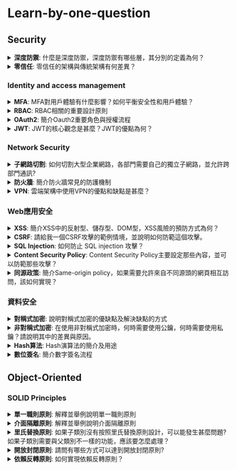 # Learn-by-one-question

<h2>Security</h2>

<details id='defenseInDepth'>
  <summary><b>深度防禦</b>: 什麼是深度防禦，深度防禦有哪些層，其分別的定義為何？</summary>
<br>
<b>Answer:</b>  

- Physical: 在真實世界保護設備之安全
- Identity & access: 確保資料存取符合認證與授權並以RBAC為標準
- Perimeter: 防禦DDOS、防火牆
- Network: 只允許必要的IP範圍提供存取、子網路切割
- Compute: 確保作業系統保持更新、沒有惡意程式碼
- Application: 確保程式沒有安全性弱點，沒有存放敏感資料
- Data: 確保資料存取受到保護
</details>

<details>
  <summary><b>零信任</b>: 零信任的架構與傳統架構有何差異？</summary>
<br>
<b>Answer:</b> 

傳統架構只把防火牆與身分認證設置於網路邊界，進入內網後即信任該使用者的身分。
而零信任架構以切割多層網路，隨時假定前一層可能已經被滲透。在不同層與不同服務之間，仍然設置防火牆、白名單、帳號安全認證、最小授權原則，並時時監控危險徵兆，於邊界網路也通常會設置MFA。
</details>

### Identity and access management

<details id='MFA'>
  <summary><b>MFA</b>: MFA對用戶體驗有什麼影響？如何平衡安全性和用戶體驗？</summary>
<br>
<b>Answer:</b>  

由於需要通過多種驗證方式才能夠通過驗證，因此使用者的體驗會較差。為了平衡安全性，可以採用簡化使用者操作的驗證方式，例如Passwordless的方式，Passwordless可採用手機裝置偕同驗證，或是指紋的方式來確認使用者的身分。或是採用Conditional access的方式，智能的判斷使用者當下的位置、動作若有較高疑慮，則需要通過更多的驗證。
</details>

<details id='RBAC'>
  <summary><b>RBAC</b>: RBAC相關的重要設計原則</summary>
<br>
<b>Answer:</b>  

- 以角色為基礎的存取原則 (Role based access control)：取代傳統以動作為基礎的權限控管架構，以抽象化的各系統角色為基礎，進行權限控管。設定該角色可執行的動作清單，再分配人員至角色。減少權限控管的複雜度並降低錯誤的可能性。
- 最小權限原則 (Least privilege)：應該給予該角色所需的最小權限，以減少過度提供權限的安全性風險。
- 分離職責原則 (Separation of duties)：減少不同角色間的權限重疊度，減少特定角色被滲透或內部成員濫用權力的風險。
- 分層權限原則：針對資源的重要性與敏感度，設定不同的權限控管層級。謹慎控管高層級權限的授權範圍，以減少高風險資源的被濫用或洩漏的風險。
</details>



<details id='OAuth2'>
  <summary><b>OAuth2</b>: 簡介Oauth2重要角色與授權流程</summary>
<br>
<b>Answer:</b>  

角色包含：客戶端、資源提供者、授權提供者
授權流程：

1. 客戶端向資源提供者請求資源
2. 資源提供者判斷客戶端無權限資料，請客戶端重新導向到授權提供者。
3. 客戶端向授權提供者完成身分認證，授權提供者發給以其私鑰簽署的Access Token
4. 客戶端拿著Access Token向資源提供者請求資源
5. 資源提供者使用公鑰判斷Access Token有效，並且效期與內容無誤。允許存取資源。
</details>


<details id='JWT'>
  <summary><b>JWT</b>: JWT的核心觀念是甚麼？JWT的優點為何？</summary>
<br>
<b>Answer:</b>  

- JWT的核心觀念將授權資訊與簽章內容以一個開放的標準共同存放，讓這個授權資訊易於交換。
- 優點：
  - 無狀態：JWT本身即包含授權資訊與簽章內容，伺服器不需要存放額外資訊，提高伺服器容錯與伸縮性
  - 安全性高：JWT包含簽章資訊，防止資料被竄改
  - 跨域使用：將JWT放入HTTP Header的Authorization之中，即可跨domain進行身分認證
  - 跨平台使用：JSON標準格式，各環境都易於產生與驗證
  - 可擴展：JWT可放置自定義屬性，提供更多授權資訊
</details>

### Network Security

<details id='sub-network'>
  <summary><b>子網路切割</b>: 如何切割大型企業網路，各部門需要自己的獨立子網路，並允許跨部門通訊?</summary>
<br>
<b>Answer:</b>  

- 分割：按照每個部門預計大小切割網域
- 連結：統計部門間連線需求，並預估流量大小，設定足夠的路由器
- 備援：當監測到停止服務時，自動切到備援的網路與路由器
- 資安
  - 在網域之間設置防火牆，並開放允許通訊的IP白名單，留存網路傳輸紀錄
  - IDS (入侵偵測系統)：監控網路流量，偵測入侵威脅
  - IPS (入侵防禦系統)：監控網路設備，偵測可疑流量與執行的可疑指令
</details>


<details id='firewall'>
  <summary><b>防火牆</b>: 簡介防火牆常見的防護機制</summary>
<br>
<b>Answer:</b>  

- 第4層防火牆
  - 允許特定IP
  - 允許特定Port
- 第7層防火牆
  - 允許特定網址
  - 允許特定header
  - Web application firewall
    - 檢查是否有XSS, SQL injectction等攻擊字串
  - 狀態機防火牆
    - 紀錄此IP前後行為，判斷是否有風險
</details>



<details id='vpn'>
  <summary><b>VPN</b>: 雲端架構中使用VPN的優點和缺點是甚麼？</summary>
<br>
<b>Answer:</b>  

優點：

- 可以在公共網路之上建立安全的加密連線。
- 建立多個不同區域的私有網路間的通訊
- 讓遠端工作者可以安全的連接私有網路
- 可提供網路應用程式額外的一層安全防護

缺點：

- 由於加解密需要計算資源，所以會減慢傳輸速度。
- 技術較複雜且需要額外連接設備，因此管理與架設成本更高
- VPN設施有被DDOS等網路攻擊的風險
</details>

### Web應用安全

<details id='xss'>
  <summary><b>XSS</b>: 簡介XSS中的反射型、儲存型、DOM型，XSS風險的預防方式為何？</summary>
<br>
<b>Answer:</b>  

- 反射型：超連結網址、cookie或表單中包含XSS字串，若後端使用這些資料動態組成前端網頁，則顯示網頁時XSS程式被執行。
- 儲存型：若DB資料包含XSS字串，由DB資料動態組成前端網頁時，網頁執行XSS程式。
- DOM型：若Ajxx回傳XSS字串。當使用此字串直接放入網站DOM時，網頁執行XSS程式。

預防XSS的方式為
- 以CSP（Content Security Policy）限制網頁執行具有風險性的內容
- 對輸出資料進行HTML encoding，避免顯示具有風險性的內容
- 檢查傳到後端的資料，避免使用、儲存具有風險性的內容
</details>

<details id='CSRF'>
  <summary><b>CSRF</b>: 請給我一個CSRF攻擊的範例情境，並說明如何防範這個攻擊。</summary>
<br>
<b>Answer:</b>  

攻擊的範例情境如下：
背景: 使用者在已經登入攻擊目標網站的情況下，瀏覽器存有此網站的cookie。
攻擊: 使用者造訪高風險網站，此網站有一個圖片或超連結將會發送帶有攻擊內容的Request給攻擊網站。
此時由於Request中帶有原本的登入時獲得的cookie，因此目標網站信任此request，因此遭受攻擊。
防範此攻擊的方式是

1. Server端檢查request header中的origin是不是同一domain，若不通過則捨棄此request
2. Server端產生網頁時，固定都會生成一個CSRF token，此token存放於session而非cookie。每次請求時，都需要攜帶此token以判斷是否來自正確的網頁。
</details>

<details id='sql-injection'>
  <summary><b>SQL Injection</b>: 如何防止 SQL injection 攻擊？</summary>
<br>
<b>Answer:</b>  

SQL injection 攻擊是指直接把不可信任的變數直接串上 SQL 字串，若此變數內含攻擊內容，則資料庫可能會被攻擊或取出未經授權的資料。避免 SQL injection 的方法有兩種：

1. 不要直接把不可信任的變數串上 SQL 字串，而是使用元件傳遞變數的方式。例如，在 Java 中可以使用 PreparedStatement 來傳遞變數：
    
    有SQL injection 風險的範例
    
    ```java
    String title = request.getParameter("title"); // 從前端傳來的變數
    String sql = "SELECT * FROM booking WHERE title = " + title;
    Statement stmt = conn.createStatement();
    stmt.executeQuery(sql);
    ```
    
    修正後的範例
    
    ```java
    String title = request.getParameter("title"); // 從前端傳來的變數
    String sql = "SELECT * FROM booking WHERE title = ?";
    PreparedStatement stmt = conn.prepareStatement(sql);
    stmt.setString(1, title);
    stmt.executeQuery();
    ```
    
2. 檢查不可信任的變數是否包含危險字串或非預期的內容，例如單引號、分號等。如果包含危險字串，則拋出錯誤或進行適當的處理。
</details>


<details id='csp'>
  <summary><b>Content Security Policy</b>: Content Security Policy主要設定那些內容，並可以防範那些攻擊？</summary>
<br>
<b>Answer:</b>  

Content Security Policy(CSP)可以分別設定各種資源允許載入的來源，以及是否允許inline js和css，也可以設定是否僅允許HTTPS請求。藉由CSP可以防範XSS, 跨站請求偽造等攻擊。
</details>


<details id='same-origin-policy'>
  <summary><b>同源政策</b>: 簡介Same-origin policy，如果需要允許來自不同源頭的網頁相互訪問，該如何實現？</summary>
<br>
<b>Answer:</b>  

Same-origin policy是一種瀏覽器安全機制，此機制不允許其他網域的js存取目前網站的cookie, dom, localStorage, indexedDB，呼叫其他網域的ajax也會受到限制。以減少XSS, cookie洩漏等外部攻擊的風險。
如果想要存取其他網域的資源，可以通過跨域資源共享(CORS)實現。CORS藉由response header增加Access-Control-Allow-Origin來允許其他網域的資源。
</details>


### 資料安全

<details id='symmetric-encryption'>
  <summary><b>對稱式加密</b>: 說明對稱式加密的優缺點及解決缺點的方式</summary>
<br>
<b>Answer:</b>  

優點：加解密的速度較快，適合傳輸資料使用。
缺點：由於加密與解密都是使用同一個金鑰，因此若使用網路傳輸金鑰，會有安全性的問題。
可使用金鑰交換技術以安全的產生可溝通的金鑰，例如：

- 使用RSA加密傳輸金鑰
- Deffie-Hellman算法產生互相溝通的金鑰
</details>


<details id='asymmetric-encryption'>
  <summary><b>非對稱式加密</b>: 在使用非對稱式加密時，何時需要使用公鑰，何時需要使用私鑰？請說明其中的差異與原因。</summary>
<br>
<b>Answer:</b>  

非對稱式加密中，先產生一組公私鑰。私鑰並不會在網際網路上傳輸，而只會傳輸公鑰。對方取得公鑰後，私鑰擁有者以私鑰對訊行進行加密或簽章，對方若可以用對應公鑰成功解開，代表此訊息的確來自私鑰擁有者，並且訊息未經變照。
總結來說，私鑰保持原地，並用於加密、簽章。公鑰傳輸對方，用來解密、驗證簽章。
</details>

<details id='hash-algorithm'>
  <summary><b>Hash算法</b>: Hash演算法的簡介及用途</summary>
<br>
<b>Answer:</b>  

簡介:
- 其目的為經由壓縮與轉換，以產生摘要。
- 其特性為同樣原文會產生固定的Hash值，且無法經由Hash值反推原文的內容。
- 有多種Hash演算法的實現，例如MD5, SHA
- 有些Hash算法已經被認為是不安全、應避免使用的。例如MD5, SHA1。應審慎選擇Hash算法
- 可使用Salt以增加Hash算法的破解難度。

用途:
- 數字簽名: 將內文產生hash值，並以私鑰進行加密合併內文傳送，用以驗證內文未被變造。
- 密碼儲存: 將密碼轉為hash值存入資料庫。使用者登入時，將輸入的密碼轉換為Hash值進行比對驗證。即使駭客取得資料庫權限，由於資料庫中記錄的是無法還原的Hash值，因此可避免密碼外洩。
</details>


<details id='digital-signature'>
  <summary><b>數位簽名</b>: 簡介數字簽名流程</summary>
<br>
<b>Answer:</b>  

1. 產生端將原始文件內容以Hash算法產生數字摘要
2. 產生端使用私鑰進行加密產生數字簽名
3. 驗證端以公鑰進行解密數字簽名，還原得到數字摘要
4. 驗證端將收到的文件內容以同樣Hash算法產生數字摘要
5. 驗證端比對數字摘要是否一致，以判斷文件是完整的原始文件，且此文件是由信任的單位產生
</details>






<h2 id="object-oriented">Object-Oriented</h2>

### SOLID Principles

<details id='SRP'>
  <summary><b>單一職則原則</b>: 解釋並舉例說明單一職則原則</summary>
<br>
<b>Answer:</b>  

一段程式，例如：類別、介面或函數應該只負責單一職責，以減少程式耦合度、提高可讀性、可維護性、可測試性。
例如，假設有一個書籍訂單系統，訂單管理、訂單正確性檢查、訂單SQL應分為不同的類別。
</details>


<details id='ISP'>
  <summary><b>介面隔離原則</b>: 解釋並舉例說明介面隔離原則</summary>
<br>
<b>Answer:</b>  

為了提高程式碼的可讀性與可維護性，類別不應該強制實作其不需要的方法。因此，若在某些情況下，某個介面的某些功能不需要被實作，這個介面應該被拆分為多個介面。舉例來說，如果原本有一個負責查詢與修改資料的介面叫做DataManager，但有些情況只需要實作查詢介面，那麼DataManager 應該被拆分為DataReader 與DataModifier 兩個介面。
</details>

<details id='LSP'>
  <summary><b>里氏替換原則</b>: 如果子類別沒有按照里氏替換原則設計，可以能發生甚麼問題? 如果子類別需要與父類別不一樣的功能，應該要怎麼處理？</summary>
<br>
<b>Answer:</b>  

如果子類別沒有按照里氏替換原則。由於其他程式並不 一定知道此父類別程式的具體實作類別，當子類別的行為與父類別有衝突時，呼叫的程式可能會產生錯誤。子類別應該保持與父類別的行為一致，只是針對細節做出更多補充。如果真的需要不同的功能，代表應該分出不同的類別，而不在此父類別的繼承。
</details>

<details id='OCP'>
  <summary><b>開放封閉原則</b>: 請問有哪些方式可以達到開放封閉原則?</summary>
<br>
<b>Answer:</b>  

開放封閉原則是指應該對擴展功能開放，並對現有程式修改封閉。為達到此原則，可以使用繼承、多型或設計模式等方式實現
具體來說，包含下列幾種常見方式

1. 繼承: 子類別可以在繼承父類別現有功能的情況下，針對差異的部分進行覆寫。實作介面也可以達到類似的作法。
2. 多型: 同樣的一個方法，在不同傳入值的情況下，可有不同的實作。因此增加不同的傳入值，以處理不同的情況，以避免改變現有方法。
3. 設計模式中有許多針對彈性設計的經典解法，像是可以使用Builder模式以提供彈性建立物件的方式；Decortor模式可以動態添加額外功能；依賴注入模式將變動的邏輯抽成獨立的介面，依照傳入的介面實作不同，而有不同的處理邏輯。
</details>


<details id='DIP'>
  <summary><b>依賴反轉原則</b>: 如何實現依賴反轉原則？</summary>
<br>
<b>Answer:</b>  

依賴反轉原則是指高階模組使用元件時，元件只需指定回傳的介面，而非具體的類別。以減少程式偶合度。
具體實現實現依賴反轉原則的方式可通過

1. 依賴注入：元件指定回傳的介面，使用時元件動態決定類別的實現方式，而非由高階模組決定類別的實現方式。或元件提供setter方法。
2. 依賴尋找：使用例如Spring的容器管理機制，由容器動態回傳該類別的實作物件。
</details>

